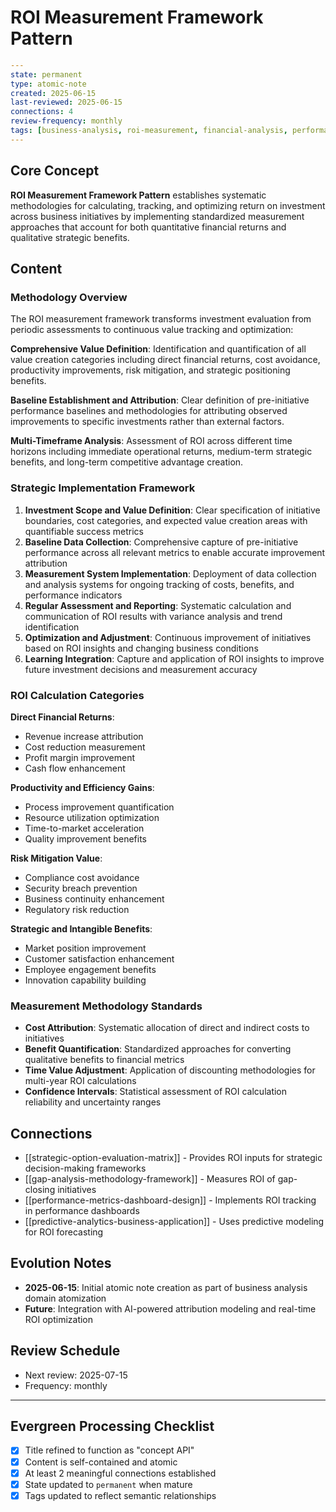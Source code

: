 # ROI Measurement Framework Pattern

```yaml
---
state: permanent
type: atomic-note
created: 2025-06-15
last-reviewed: 2025-06-15
connections: 4
review-frequency: monthly
tags: [business-analysis, roi-measurement, financial-analysis, performance-tracking, investment-validation]
---
```

## Core Concept

**ROI Measurement Framework Pattern** establishes systematic methodologies for calculating, tracking, and optimizing return on investment across business initiatives by implementing standardized measurement approaches that account for both quantitative financial returns and qualitative strategic benefits.

## Content

### Methodology Overview

The ROI measurement framework transforms investment evaluation from periodic assessments to continuous value tracking and optimization:

**Comprehensive Value Definition**: Identification and quantification of all value creation categories including direct financial returns, cost avoidance, productivity improvements, risk mitigation, and strategic positioning benefits.

**Baseline Establishment and Attribution**: Clear definition of pre-initiative performance baselines and methodologies for attributing observed improvements to specific investments rather than external factors.

**Multi-Timeframe Analysis**: Assessment of ROI across different time horizons including immediate operational returns, medium-term strategic benefits, and long-term competitive advantage creation.

### Strategic Implementation Framework

1. **Investment Scope and Value Definition**: Clear specification of initiative boundaries, cost categories, and expected value creation areas with quantifiable success metrics
2. **Baseline Data Collection**: Comprehensive capture of pre-initiative performance across all relevant metrics to enable accurate improvement attribution
3. **Measurement System Implementation**: Deployment of data collection and analysis systems for ongoing tracking of costs, benefits, and performance indicators
4. **Regular Assessment and Reporting**: Systematic calculation and communication of ROI results with variance analysis and trend identification
5. **Optimization and Adjustment**: Continuous improvement of initiatives based on ROI insights and changing business conditions
6. **Learning Integration**: Capture and application of ROI insights to improve future investment decisions and measurement accuracy

### ROI Calculation Categories

**Direct Financial Returns**:
- Revenue increase attribution
- Cost reduction measurement
- Profit margin improvement
- Cash flow enhancement

**Productivity and Efficiency Gains**:
- Process improvement quantification
- Resource utilization optimization
- Time-to-market acceleration
- Quality improvement benefits

**Risk Mitigation Value**:
- Compliance cost avoidance
- Security breach prevention
- Business continuity enhancement
- Regulatory risk reduction

**Strategic and Intangible Benefits**:
- Market position improvement
- Customer satisfaction enhancement
- Employee engagement benefits
- Innovation capability building

### Measurement Methodology Standards

- **Cost Attribution**: Systematic allocation of direct and indirect costs to initiatives
- **Benefit Quantification**: Standardized approaches for converting qualitative benefits to financial metrics
- **Time Value Adjustment**: Application of discounting methodologies for multi-year ROI calculations
- **Confidence Intervals**: Statistical assessment of ROI calculation reliability and uncertainty ranges

## Connections

- [[strategic-option-evaluation-matrix]] - Provides ROI inputs for strategic decision-making frameworks
- [[gap-analysis-methodology-framework]] - Measures ROI of gap-closing initiatives
- [[performance-metrics-dashboard-design]] - Implements ROI tracking in performance dashboards
- [[predictive-analytics-business-application]] - Uses predictive modeling for ROI forecasting

## Evolution Notes

- **2025-06-15**: Initial atomic note creation as part of business analysis domain atomization
- **Future**: Integration with AI-powered attribution modeling and real-time ROI optimization

## Review Schedule

- Next review: 2025-07-15
- Frequency: monthly

---

## Evergreen Processing Checklist

- [x] Title refined to function as "concept API"
- [x] Content is self-contained and atomic
- [x] At least 2 meaningful connections established
- [x] State updated to `permanent` when mature
- [x] Tags updated to reflect semantic relationships